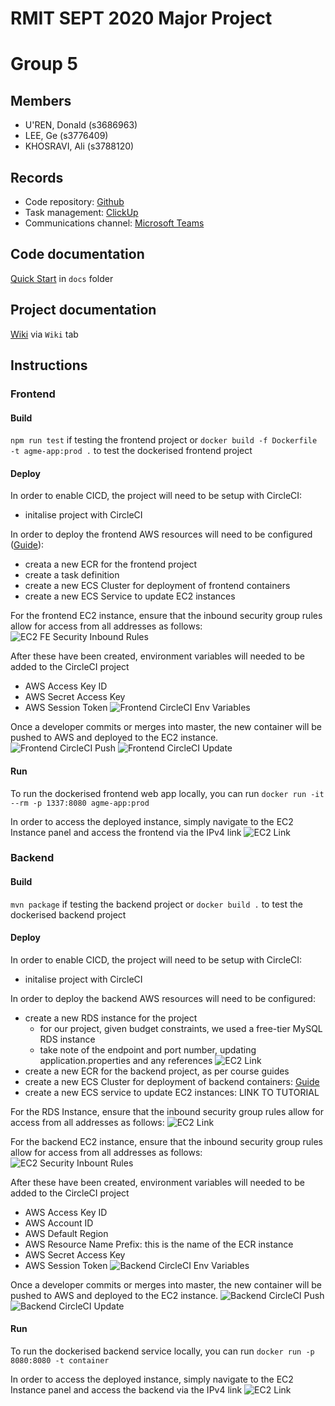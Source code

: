# RMIT SEPT 2020 Major Project

# Group 5

## Members
* U'REN, Donald (s3686963)
* LEE, Ge (s3776409)
* KHOSRAVI, Ali (s3788120)

## Records

* Code repository: [Github](https://github.com/RMIT-SEPT/majorproject-2-thurs-18-30-5) 
* Task management: [ClickUp](https://app.clickup.com/6916505/v/l/s/6940247)
* Communications channel: [Microsoft Teams](https://teams.microsoft.com/l/channel/19%3a4b6e5f8a1553417dbeff5f23690d8ebc%40thread.tacv2/General?groupId=25ef5859-063c-4c1a-8d46-988c0c7cb83d&tenantId=d1323671-cdbe-4417-b4d4-bdb24b51316b)

## Code documentation

[Quick Start](/docs/README.md) in `docs` folder

## Project documentation
[Wiki](https://github.com/RMIT-SEPT/majorproject-2-thurs-18-30-5/wiki) via `Wiki` tab


## Instructions


### Frontend
#### Build
`npm run test` if testing the frontend project
  or 
`docker build -f Dockerfile -t agme-app:prod .` to test the dockerised frontend project

#### Deploy
In order to enable CICD, the project will need to be setup with CircleCI:
- initalise project with CircleCI

In order to deploy the frontend AWS resources will need to be configured ([Guide](https://www.bogotobogo.com/DevOps/DevOps-ECS-ECR.php)):
- creata a new ECR for the frontend project
- create a task definition
- create a new ECS Cluster for deployment of frontend containers
- create a new ECS Service to update EC2 instances

For the frontend EC2 instance, ensure that the inbound security group rules allow for access from all addresses as follows:
![EC2 FE Security Inbound Rules](docs/README_screenshots/ec2_fe_security_group.png)

After these have been created, environment variables will needed to be added to the CircleCI project
- AWS Access Key ID
- AWS Secret Access Key
- AWS Session Token
![Frontend CircleCI Env Variables](/docs/README_screenshots/frontend_ci_env.png)

Once a developer commits or merges into master, the new container will be pushed to AWS and deployed to the EC2 instance.
![Frontend CircleCI Push](/docs/README_screenshots/frontend_ci_build.png)
![Frontend CircleCI Update](/docs/README_screenshots/frontend_ci_update.png)

#### Run
To run the dockerised frontend web app locally, you can run `docker run -it --rm -p 1337:8080 agme-app:prod`

In order to access the deployed instance, simply navigate to the EC2 Instance panel and access the frontend via the IPv4 link
![EC2 Link](/docs/README_screenshots/fe_ec2_link.png)

### Backend
#### Build
`mvn package` if testing the backend project
  or 
`docker build .` to test the dockerised backend project

#### Deploy
In order to enable CICD, the project will need to be setup with CircleCI:
- initalise project with CircleCI

In order to deploy the backend AWS resources will need to be configured:
- create a new RDS instance for the project
  - for our project, given budget constraints, we used a free-tier MySQL RDS instance
  - take note of the endpoint and port number, updating application.properties and any references
  ![EC2 Link](/docs/README_screenshots/rds.png)
- create a new ECR for the backend project, as per course guides
- create a new ECS Cluster for deployment of backend containers: [Guide](https://aws.amazon.com/premiumsupport/knowledge-center/ecs-tasks-pull-images-ecr-repository/)
- create a new ECS service to update EC2 instances: LINK TO TUTORIAL

For the RDS Instance, ensure that the inbound security group rules allow for access from all addresses as follows:
![EC2 Link](/docs/README_screenshots/rds_security.png)

For the backend EC2 instance, ensure that the inbound security group rules allow for access from all addresses as follows:
![EC2 Security Inbount Rules](/docs/README_screenshots/ec2_security_group.png)

After these have been created, environment variables will needed to be added to the CircleCI project
- AWS Access Key ID
- AWS Account ID
- AWS Default Region
- AWS Resource Name Prefix: this is the name of the ECR instance
- AWS Secret Access Key
- AWS Session Token
![Backend CircleCI Env Variables](/docs/README_screenshots/backend_ci_env.png)

Once a developer commits or merges into master, the new container will be pushed to AWS and deployed to the EC2 instance.
![Backend CircleCI Push](/docs/README_screenshots/backend_ci_build.png)
![Backend CircleCI Update](/docs/README_screenshots/backend_ci_update.png)

#### Run
To run the dockerised backend service locally, you can run `docker run -p 8080:8080 -t container`

In order to access the deployed instance, simply navigate to the EC2 Instance panel and access the backend via the IPv4 link
![EC2 Link](/docs/README_screenshots/ec2_link.png)
